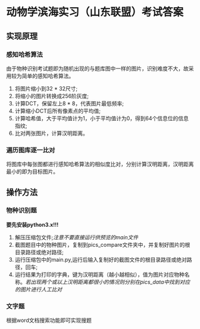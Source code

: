 # 动物学滨海实习（山东联盟）考试答案
## 实现原理
### 感知哈希算法
由于物种识别考试题即为随机出现的与题库图中一样的图片，识别难度不大，故采用较为简单的感知哈希算法。  
1. 将图片缩小到32 * 32尺寸;  
2. 将缩小的图片转换成256阶灰度;  
3. 计算DCT，保留左上8 * 8，代表图片最低频率;  
4. 计算缩小DCT后所有像素点的平均值;  
5. 计算哈希值，大于平均值计为1，小于平均值计为0，得到64个信息位的信息指纹;  
6. 比对两张图片，计算汉明距离。
### 遍历图库逐一比对
将图库中每张图都进行感知哈希算法的相似度比对，分别计算汉明距离，汉明距离最小的即为目标图片。
## 操作方法
### 物种识别题
**要先安装python3.x!!!**
1. 解压压缩包文件;*注意不要直接运行供预览的main文件*  
2. 截图题目中的物种图片，复制到pics_compare文件夹中，并复制好图片的根目录路径或绝对路径;  
3. 运行压缩包中的main.py,运行后输入复制好的截图文件的根目录路径或绝对路径，回车;  
4. 运行结果为打印的字典，键为汉明距离（越小越相似），值为图片对应物种名称。*若出现两个或以上汉明距离都很小的情况则分别在pics_data中找到对应的图片进行人工比对*  
### 文字题
根据word文档搜索功能即可实现搜题
